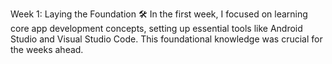 Week 1: Laying the Foundation 🛠️
In the first week, I focused on learning core app development concepts, setting up essential tools like Android Studio and Visual Studio Code. This foundational knowledge was crucial for the weeks ahead.